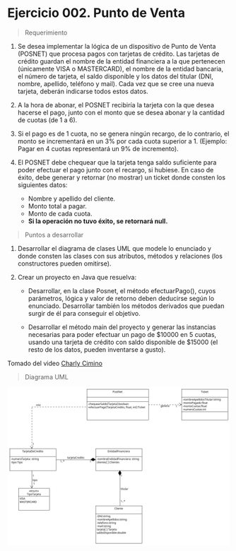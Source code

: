 
# Ejercicio 002. Punto de Venta

> Requerimiento

1. Se desea implementar la lógica de un dispositivo de Punto de Venta (POSNET) que procesa pagos con tarjetas de crédito.
Las tarjetas de crédito guardan el nombre de la entidad financiera a la que pertenecen (únicamente VISA o MASTERCARD), el nombre de la entidad bancaria, el número de tarjeta, el saldo disponible y los datos del titular (DNI, nombre, apellido, teléfono y mail). Cada vez que se cree una nueva tarjeta, deberán indicarse todos estos datos.

2. A la hora de abonar, el POSNET recibiría la tarjeta con la que desea hacerse el pago, junto con el monto que se desea abonar y la cantidad de cuotas (de 1 a 6).

3. Si el pago es de 1 cuota, no se genera ningún recargo, de lo contrario, el monto se incrementará en un 3% por cada cuota superior a 1. (Ejemplo: Pagar en 4 cuotas representará un 9% de incremento).

4. El POSNET debe chequear que la tarjeta tenga saldo suficiente para poder efectuar el pago junto con el recargo, si hubiese. En caso de éxito, debe generar y retornar (no mostrar) un ticket donde consten los siguientes datos:

    - Nombre y apellido del cliente.
    - Monto total a pagar.
    - Monto de cada cuota.
    - **Si la operación no tuvo éxito, se retornará null.**

> Puntos a desarrollar

1. Desarrollar el diagrama de clases UML que modele lo enunciado y donde consten las clases con sus atributos, métodos y relaciones (los constructores pueden omitirse).

2. Crear un proyecto en Java que resuelva:

    - Desarrollar, en la clase Posnet, el método efectuarPago(), cuyos parámetros, lógica y valor de retorno deben deducirse según lo enunciado. Desarrollar también los métodos derivados que puedan surgir de él para conseguir el objetivo.

    - Desarrollar el método main del proyecto y generar las instancias necesarias para poder efectuar un pago de $10000 en 5 cuotas, usando una tarjeta de crédito con saldo disponible de $15000 (el resto de los datos, pueden inventarse a gusto).


Tomado del video [Charly Cimino](https://www.youtube.com/watch?v=g_ZINDMzi3c&list=PLOw7b-NX043ZalJyvLeCj_YIH8f0sU0iG&index=6)


> Diagrama UML

<img src="PosNet.png"
     alt="UML PosNet"
     style="float: left; margin-right: 10px;" />

